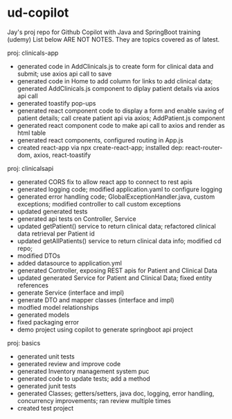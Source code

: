 # ud-copilot
Jay's proj repo for Github Copilot with Java and SpringBoot training (udemy)
List below ARE NOT NOTES. They are topics covered as of latest.

proj: clinicals-app
- generated code in AddClinicals.js to create form for clinical data and submit; use axios api call to save
- generated code in Home to add column for links to add clinical data; generated AddClinicals.js component to diplay patient details via axios api call
- generated toastify pop-ups
- generated react component code to display a form and enable saving of patient details; call create patient api via axios; AddPatient.js component
- generated react component code to make api call to axios and render as html table
- generated react components, configured routing in App.js
- created react-app via npx create-react-app; installed dep: react-router-dom, axios, react-toastify

proj: clinicalsapi
- generated CORS fix to allow react app to connect to rest apis
- generated logging code; modified application.yaml to configure logging
- generated error handling code; GlobalExceptionHandler.java, custom exceptions; modified controller to call custom exceptions
- updated generated tests
- generated api tests on Controller, Service
- updated getPatient() service to return clinical data; refactored clinical data retrieval per Patient id
- updated getAllPatients() service to return clinical data info; modified cd repo;
- modified DTOs
- added datasource to application.yml
- generated Controller, exposing REST apis for Patient and Clinical Data
- updated generated Service for Patient and Clinical Data; fixed entity references
- generate Service (interface and impl)
- generate DTO and mapper classes (interface and impl)
- modfied model relationships
- generated models
- fixed packaging error
- demo project using copilot to generate springboot api project

proj: basics
- generated unit tests
- generated review and improve code
- generated Inventory management system puc
- generated code to update tests; add a method
- generated junit tests
- generated Classes; getters/setters, java doc, logging, error handling, concurrency improvements; ran review multiple times
- created test project